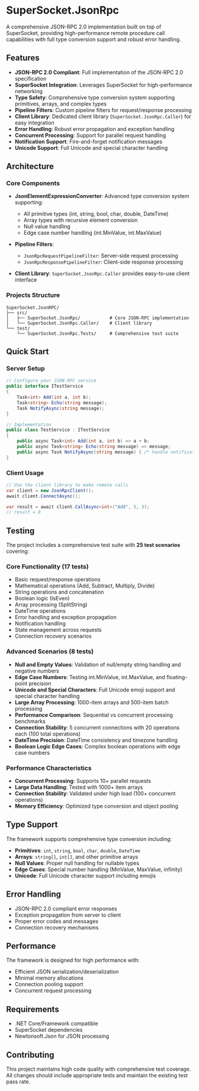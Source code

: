 # SuperSocket.JsonRpc

A comprehensive JSON-RPC 2.0 implementation built on top of SuperSocket, providing high-performance remote procedure call capabilities with full type conversion support and robust error handling.

## Features

- **JSON-RPC 2.0 Compliant**: Full implementation of the JSON-RPC 2.0 specification
- **SuperSocket Integration**: Leverages SuperSocket for high-performance networking
- **Type Safety**: Comprehensive type conversion system supporting primitives, arrays, and complex types
- **Pipeline Filters**: Custom pipeline filters for request/response processing
- **Client Library**: Dedicated client library (`SuperSocket.JsonRpc.Caller`) for easy integration
- **Error Handling**: Robust error propagation and exception handling
- **Concurrent Processing**: Support for parallel request handling
- **Notification Support**: Fire-and-forget notification messages
- **Unicode Support**: Full Unicode and special character handling

## Architecture

### Core Components

- **JsonElementExpressionConverter**: Advanced type conversion system supporting:
  - All primitive types (int, string, bool, char, double, DateTime)
  - Array types with recursive element conversion
  - Null value handling
  - Edge case number handling (int.MinValue, int.MaxValue)

- **Pipeline Filters**:
  - `JsonRpcRequestPipelineFilter`: Server-side request processing
  - `JsonRpcResponsePipelineFilter`: Client-side response processing

- **Client Library**: `SuperSocket.JsonRpc.Caller` provides easy-to-use client interface

### Projects Structure

```
SuperSocket.JsonRPC/
├── src/
│   ├── SuperSocket.JsonRpc/           # Core JSON-RPC implementation
│   └── SuperSocket.JsonRpc.Caller/    # Client library
└── test/
    └── SuperSocket.JsonRpc.Tests/     # Comprehensive test suite
```

## Quick Start

### Server Setup

```csharp
// Configure your JSON-RPC service
public interface ITestService
{
    Task<int> Add(int a, int b);
    Task<string> Echo(string message);
    Task NotifyAsync(string message);
}

// Implementation
public class TestService : ITestService
{
    public async Task<int> Add(int a, int b) => a + b;
    public async Task<string> Echo(string message) => message;
    public async Task NotifyAsync(string message) { /* handle notification */ }
}
```

### Client Usage

```csharp
// Use the client library to make remote calls
var client = new JsonRpcClient();
await client.ConnectAsync();

var result = await client.CallAsync<int>("Add", 5, 3);
// result = 8
```

## Testing

The project includes a comprehensive test suite with **25 test scenarios** covering:

### Core Functionality (17 tests)
- Basic request/response operations
- Mathematical operations (Add, Subtract, Multiply, Divide)
- String operations and concatenation
- Boolean logic (IsEven)
- Array processing (SplitString)
- DateTime operations
- Error handling and exception propagation
- Notification handling
- State management across requests
- Connection recovery scenarios

### Advanced Scenarios (8 tests)
- **Null and Empty Values**: Validation of null/empty string handling and negative numbers
- **Edge Case Numbers**: Testing int.MinValue, int.MaxValue, and floating-point precision
- **Unicode and Special Characters**: Full Unicode emoji support and special character handling
- **Large Array Processing**: 1000-item arrays and 500-item batch processing
- **Performance Comparison**: Sequential vs concurrent processing benchmarks
- **Connection Stability**: 5 concurrent connections with 20 operations each (100 total operations)
- **DateTime Precision**: DateTime consistency and timezone handling
- **Boolean Logic Edge Cases**: Complex boolean operations with edge case numbers

### Performance Characteristics
- **Concurrent Processing**: Supports 10+ parallel requests
- **Large Data Handling**: Tested with 1000+ item arrays
- **Connection Stability**: Validated under high load (100+ concurrent operations)
- **Memory Efficiency**: Optimized type conversion and object pooling

## Type Support

The framework supports comprehensive type conversion including:

- **Primitives**: `int`, `string`, `bool`, `char`, `double`, `DateTime`
- **Arrays**: `string[]`, `int[]`, and other primitive arrays
- **Null Values**: Proper null handling for nullable types
- **Edge Cases**: Special number handling (MinValue, MaxValue, infinity)
- **Unicode**: Full Unicode character support including emojis

## Error Handling

- JSON-RPC 2.0 compliant error responses
- Exception propagation from server to client
- Proper error codes and messages
- Connection recovery mechanisms

## Performance

The framework is designed for high performance with:
- Efficient JSON serialization/deserialization
- Minimal memory allocations
- Connection pooling support
- Concurrent request processing

## Requirements

- .NET Core/Framework compatible
- SuperSocket dependencies
- Newtonsoft.Json for JSON processing

## Contributing

This project maintains high code quality with comprehensive test coverage. All changes should include appropriate tests and maintain the existing test pass rate.
